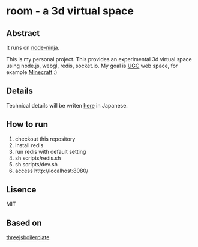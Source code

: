 # room - a 3d virtual space

## Abstract

It runs on [node-ninja](http://room.node-ninja.com:8080/).

This is my personal project. This provides an experimental 3d virtual space using node.js, webgl, redis, socket.io. My goal is [UGC](http://en.wikipedia.org/wiki/User-generated_content) web space, for example [Minecraft](http://www.minecraft.net/) :)

## Details

Technical details will be writen [here](https://github.com/ando-takahiro/blog/) in Japanese.

## How to run

 1. checkout this repository
 1. install redis
 1. run redis with default setting
 1. sh scripts/redis.sh
 1. sh scripts/dev.sh
 1. access http://localhost:8080/

## Lisence

MIT

## Based on

[threejsboilerplate](http://jeromeetienne.github.com/threejsboilerplatebuilder/)
